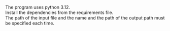 The program uses python 3.12.  
Install the dependencies from the requirements file.  
The path of the input file and the name and the path of the output path must be specified each time.
